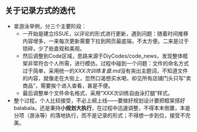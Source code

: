 ## 关于记录方式的迭代
- 拿游泳举例，分三个主要阶段：
  - 一开始是建立ISSUE，以评论的形式进行更新，遇到问题：随着时间推移内容增多，一来每次更新需要下拉到网页最底端，不太方便。二来是过于琐碎，少了些直观和美观。
  - 然后调整到Code区域，思路来源于DiyCodes/code_news，发现整体框架非常符合个人所需，进行模仿。过程中碰到一个问题：文件的命名方式过于简单，采用统一的*XXX次训练复盘.md*没有突出主题词，不知道文件的内容，就像走在大街上，忽然口渴想买水喝，却见所有店铺门头只写“卖商品”，需要挨个进入查看，甚是不便。
  - 最后调整单个文件命名格式，采用“XXX次训练自由泳打腿”样式。
- 整个过程，个人比较接受，不必上纲上线——要做好规划设计要把框架搭好balabala。还是秉持**小规划大执行**，在过程中迅速调整，不得本末倒置，本是分项（游泳等）的落地执行，而不是记录的形式；不得想一步到位，接受不完美。
